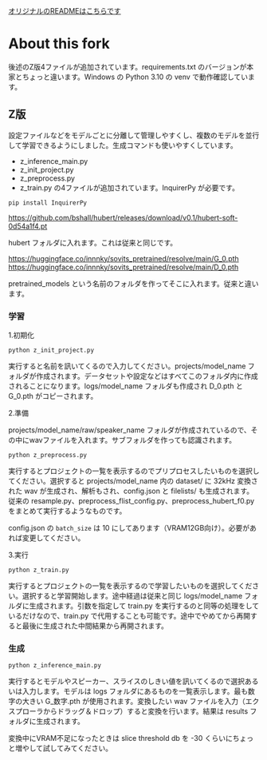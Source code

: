 
[オリジナルのREADMEはこちらです](README_ORIG.md)

# About this fork
後述のZ版4ファイルが追加されています。requirements.txt のバージョンが本家とちょっと違います。Windows の Python 3.10 の venv で動作確認しています。

## Z版

設定ファイルなどをモデルごとに分離して管理しやすくし、複数のモデルを並行して学習できるようにしました。生成コマンドも使いやすくしています。
- z_inference_main.py
- z_init_project.py
- z_preprocess.py
- z_train.py
の4ファイルが追加されています。InquirerPy が必要です。

```
pip install InquirerPy
```

https://github.com/bshall/hubert/releases/download/v0.1/hubert-soft-0d54a1f4.pt

hubert フォルダに入れます。これは従来と同じです。

https://huggingface.co/innnky/sovits_pretrained/resolve/main/G_0.pth
https://huggingface.co/innnky/sovits_pretrained/resolve/main/D_0.pth

pretrained_models という名前のフォルダを作ってそこに入れます。従来と違います。

### 学習

1.初期化

```
python z_init_project.py
```

実行すると名前を訊いてくるので入力してください。projects/model_name フォルダが作成されます。データセットや設定などはすべてこのフォルダ内に作成されることになります。logs/model_name フォルダも作成され D_0.pth と G_0.pth がコピーされます。

2.準備

projects/model_name/raw/speaker_name フォルダが作成されているので、その中にwavファイルを入れます。サブフォルダを作っても認識されます。

```
python z_preprocess.py
```

実行するとプロジェクトの一覧を表示するのでプリプロセスしたいものを選択してください。選択すると projects/model_name 内の dataset/ に 32kHz 変換された wav が生成され、解析もされ、config.json と filelists/ も生成されます。従来の resample.py、preprocess_flist_config.py、preprocess_hubert_f0.py をまとめて実行するようなものです。

config.json の `batch_size` は 10 にしてあります（VRAM12GB向け）。必要があれば変更してください。

3.実行

```
python z_train.py
```

実行するとプロジェクトの一覧を表示するので学習したいものを選択してください。選択すると学習開始します。途中経過は従来と同じ logs/model_name フォルダに生成されます。引数を指定して train.py を実行するのと同等の処理をしているだけなので、train.py で代用することも可能です。途中でやめてから再開すると最後に生成された中間結果から再開されます。

### 生成

```
python z_inference_main.py
```

実行するとモデルやスピーカー、スライスのしきい値を訊いてくるので選択あるいは入力します。モデルは logs フォルダにあるものを一覧表示します。最も数字の大きい G_数字.pth が使用されます。変換したい wav ファイルを入力（エクスプローラからドラッグ＆ドロップ）すると変換を行います。結果は results フォルダに生成されます。

変換中にVRAM不足になったときは slice threshold db を -30 くらいにちょっと増やして試してみてください。


